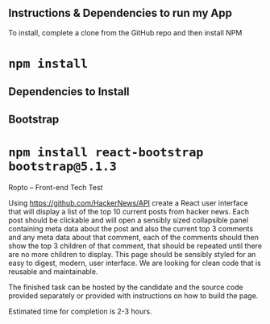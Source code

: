 ## Instructions & Dependencies to run my App

To install, complete a clone from the GitHub repo and then install NPM

# `npm install`

## Dependencies to Install

## Bootstrap
# `npm install react-bootstrap bootstrap@5.1.3`

Ropto – Front-end Tech Test

Using https://github.com/HackerNews/API create a React user interface that will display a list of the top 10 current posts from hacker news. Each post should be clickable and will open a sensibly sized collapsible panel containing meta data about the post and also the current top 3 comments and any meta data about that comment, each of the comments should then show the top 3 children of that comment, that should be repeated until there are no more children to display. This page should be sensibly styled for an easy to digest, modern, user interface. We are looking for clean code that is reusable and maintainable.

The finished task can be hosted by the candidate and the source code provided separately or provided with instructions on how to build the page.

Estimated time for completion is 2-3 hours.
